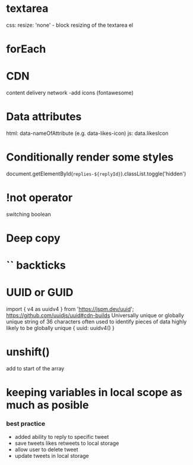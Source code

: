 # textarea
css: resize: 'none' - block resizing of the textarea el

# forEach

# CDN
content delivery network
-add icons (fontawesome)

# Data attributes
html: data-nameOfAttribute (e.g. data-likes-icon) 
js: data.likesIcon
# Conditionally render some styles
document.getElementById(`replies-${replyId}`).classList.toggle('hidden')
# !not operator 
switching boolean

# Deep copy

# `` backticks

# UUID or GUID

import { v4 as uuidv4 } from 'https://jspm.dev/uuid';
https://github.com/uuidjs/uuid#cdn-builds
Universally unique or globally unique
string of 36 characters
often used to identify pieces of data
highly likely to be globally unique
{ uuid: uuidv4() }

# unshift()
add to start of the array

# keeping variables in local scope as much as posible
### best practice

+ added ability to reply to specific tweet
+ save tweets likes retweets to local storage
+ allow user to delete tweet
+ update tweets in local storage

